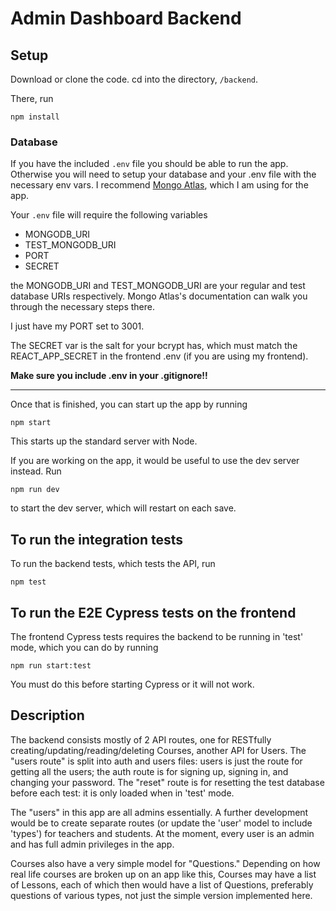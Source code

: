 # Admin Dashboard Backend

## Setup

Download or clone the code. cd into the directory, `/backend`.

There, run

`npm install`



### Database

If you have the included `.env` file you should be able to run the app. Otherwise you will need to setup your database and your .env file with the necessary env vars. 
I recommend [Mongo Atlas](https://www.mongodb.com/cloud/atlas), which I am using 
for the app. 

Your `.env` file will require the following variables

- MONGODB_URI
- TEST_MONGODB_URI
- PORT
- SECRET


the MONGODB_URI and TEST_MONGODB_URI are your regular and test database URIs respectively. Mongo Atlas's documentation can 
walk you through the necessary steps there.

I just have my PORT set to 3001.

The SECRET var is the salt for your bcrypt has, which must match the REACT_APP_SECRET in the frontend .env (if you are using my frontend).

__Make sure you include .env in your .gitignore!!__

---

Once that is finished, you can start up the app by running

`npm start`

This starts up the standard server with Node. 

If you are working on the app, it would be useful to use the dev server instead. Run

`npm run dev`

to start the dev server, which will restart on each save.

## To run the integration tests

To run the backend tests, which tests the API, run

`npm test`


## To run the E2E Cypress tests on the frontend

The frontend Cypress tests requires the backend to be running in 'test' mode, which 
you can do by running

`npm run start:test`

You must do this before starting Cypress or it will not work.


## Description

The backend consists mostly of 2 API routes, one for RESTfully creating/updating/reading/deleting Courses, another API for Users. The "users route" is split into auth and users files: users is just the route for getting all the users; the auth route is for signing up, signing in, and changing your password. The "reset" route is for resetting the test database before each test: it is only loaded when in 'test' mode.

The "users" in this app are all admins essentially. A further development would be to create separate routes (or update the 'user' model to include 'types') for teachers and students. At the moment, every user is an admin and has full admin privileges in the app.

Courses also have a very simple model for "Questions." Depending on how real life courses are broken up on an app like this, Courses may have a list of Lessons, each of which then would have a list of Questions, preferably questions of various types, not just the simple version implemented here. 